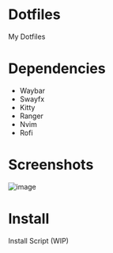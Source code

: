 # Dotfiles
My Dotfiles 

# Dependencies
- Waybar
- Swayfx
- Kitty
- Ranger
- Nvim
- Rofi

# Screenshots 

![image](https://github.com/user-attachments/assets/8818350e-9f46-4266-92a1-77f0c272f642)

# Install
Install Script (WIP)

